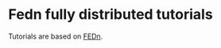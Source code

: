 # Fedn fully distributed tutorials

Tutorials are based on [FEDn](https://github.com/scaleoutsystems/fedn).


